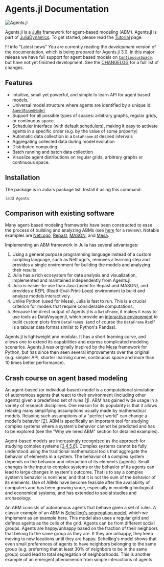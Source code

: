 # Agents.jl Documentation

![Agents.jl](https://github.com/JuliaDynamics/JuliaDynamics/blob/master/videos/agents/agents_logo.gif?raw=true)

Agents.jl is a [Julia](https://julialang.org/) framework for agent-based modeling (ABM).
Agents.jl is part of [JuliaDynamics](https://juliadynamics.github.io/JuliaDynamics/).
To get started, please read the [Tutorial](@ref) page.

!!! info "Latest news"
    You are currently reading the _development_ version of the documentation, which is being prepared for Agents.jl 3.0. In this major release we have full support for agent based models on [`ContinuousSpace`](@ref), but have not yet finished development. See the [CHANGELOG](https://github.com/JuliaDynamics/Agents.jl/blob/master/CHANGELOG.md) for a full list of changes.

## Features

* Intuitive, small yet powerful, and simple to learn API for agent based models.
* Universal model structure where agents are identified by a unique id: [`AgentBasedModel`](@ref)
* Support for all possible types of spaces: arbitrary graphs, regular grids, or continuous space.
* Scheduler interface (with default schedulers), making it easy to activate agents in a specific order (e.g. by the value of some property)
* Automatic data collection in a `DataFrame` at desired intervals
* Aggregating collected data during model evolution
* Distributed computing
* Batch running and batch data collection
* Visualize agent distributions on regular grids, arbitrary graphs or continuous space.

## Installation

The package is in Julia's package list. Install it using this command:

```
]add Agents
```

## Comparison with existing software

Many agent-based modeling frameworks have been constructed to ease the process of building and analyzing ABMs (see [here](http://dx.doi.org/10.1016/j.cosrev.2017.03.001) for a review). Notable examples are [NetLogo](https://ccl.northwestern.edu/netlogo/), [Repast](https://repast.github.io/index.html), [MASON](https://journals.sagepub.com/doi/10.1177/0037549705058073), and [Mesa](https://github.com/projectmesa/mesa).

Implementing an ABM framework in Julia has several advantages:
1. Using a general purpose programming language instead of a custom scripting language, such as NetLogo's, removes a learning step and provides a single environment for building the models and analyzing their results.
2. Julia has a rich ecosystem for data analysis and visualization, implemented and maintained independently from Agents.jl.
3. Julia is easier-to-use than Java (used for Repast and MASON), and provides a REPL (Read-Eval-Print-Loop) environment to build and analyze models interactively.
4. Unlike Python (used for Mesa), Julia is fast to run. This is a crucial criterion for models that require considerable computations.
5. Because the direct output of Agents.jl is a `DataFrame`, it makes it easy to use tools as DataVoyager.jl, which provide an [interactive environment](https://github.com/vega/voyager) to build custom plots from `DataFrame`s. (and of course the `DataFrame` itself is a tabular data format similar to Python's Pandas).

Agents.jl is lightweight and modular. It has a short learning curve, and allows one to extend its capabilities and express complicated modeling scenarios. Agents.jl was originally inspired by the [Mesa](https://github.com/projectmesa/mesa) framework for Python, but has since then seen several improvements over the original (e.g. simpler API, shorter learning curve, continuous space and more than 10 times better performance).


## Crash course on agent based modeling
An agent-based (or individual-based) model is a computational simulation of autonomous agents that react to their environment (including other agents) given a predefined set of rules [[1](http://doi.org/10.1016/j.ecolmodel.2006.04.023)]. ABM has gained wide usage in a variety of research disciplines. One reason for its popularity is that it allows relaxing many simplifying assumptions usually made by mathematical models. Relaxing such assumptions of a "perfect world" can change a model's behavior [[2](http://doi.org/10.1038/460685a)]. ABM is specifically an important tool for studying complex systems where a system's behavior cannot be predicted and has to be explored (see the "Why we need ABM" section for detailed examples).

Agent-based models are increasingly recognized as the approach for studying complex systems [[3](https://link.springer.com/chapter/10.1007/3-7908-1721-X_7),[4](http://www.doi.org/10.1162/106454602753694765),[5](http://www.nature.com/articles/460685a),[6](http://www.doi.org/10.1016/j.jaa.2016.01.009)]. Complex systems cannot be fully understood using the traditional mathematical tools that aggregate the behavior of elements in a system. The behavior of a complex system depends on the behavior and interaction of its elements (agents). Small changes in the input to complex systems or the behavior of its agents can lead to large changes in system's outcome. That is to say a complex system's behavior is nonlinear, and that it is not the sum of the behavior of its elements. Use of ABMs have become feasible after the availability of computers and has been growing since, especially in modeling biological and economical systems, and has extended to social studies and archaeology.

An ABM consists of autonomous agents that behave given a set of rules. A classic example of an ABM is [Schelling's segregation model](https://www.tandfonline.com/doi/abs/10.1080/0022250X.1971.9989794), which we implement as an example here. This model also uses a regular grid and defines agents as the cells of the grid. Agents can be from different social groups. Agents are happy/unhappy based on the fraction of their neighbors that belong to the same group as they are. If they are unhappy, they keep moving to new locations until they are happy. Schelling's model shows that even small preferences of agents to have neighbors belonging to the same group (e.g. preferring that at least 30% of neighbors to be in the same group) could lead to total segregation of neighborhoods. This is another example of an emergent phenomenon from simple interactions of agents.
